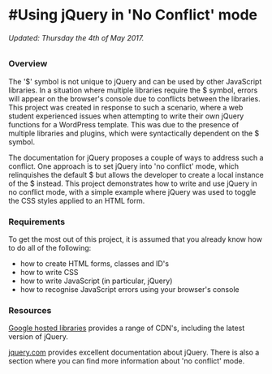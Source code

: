 #Using jQuery in 'No Conflict' mode
===================================
###### Updated: Thursday the 4th of May 2017.


### Overview
The '$' symbol is not unique to jQuery and can be used by other JavaScript libraries. In a situation where multiple libraries require the $ symbol, errors will appear on the browser's console due to conflicts between the libraries. This project was created in response to such a scenario, where a web student experienced issues when attempting to write their own jQuery functions for a WordPress template. This was due to the presence of multiple libraries and plugins, which were syntactically dependent on the $ symbol.

The documentation for jQuery proposes a couple of ways to address such a conflict. One approach is to set jQuery into 'no conflict' mode, which relinquishes the default $ but allows the developer to create a local instance of the $ instead. This project demonstrates how to write and use jQuery in no conflict mode, with a simple example where jQuery was used to toggle the CSS styles applied to an HTML form.

### Requirements
To get the most out of this project, it is assumed that you already know how to do all of the following: 
- how to create HTML forms, classes and ID's
- how to write CSS
- how to write JavaScript (in particular, jQuery)
- how to recognise JavaScript errors using your browser's console

### Resources

[Google hosted libraries](https://developers.google.com/speed/libraries/)
 provides a range of CDN's, including the latest version of jQuery.

[jquery.com](http://jquery.com/)
 provides excellent documentation about jQuery. There is also a section where you can find more information about 'no conflict' mode.